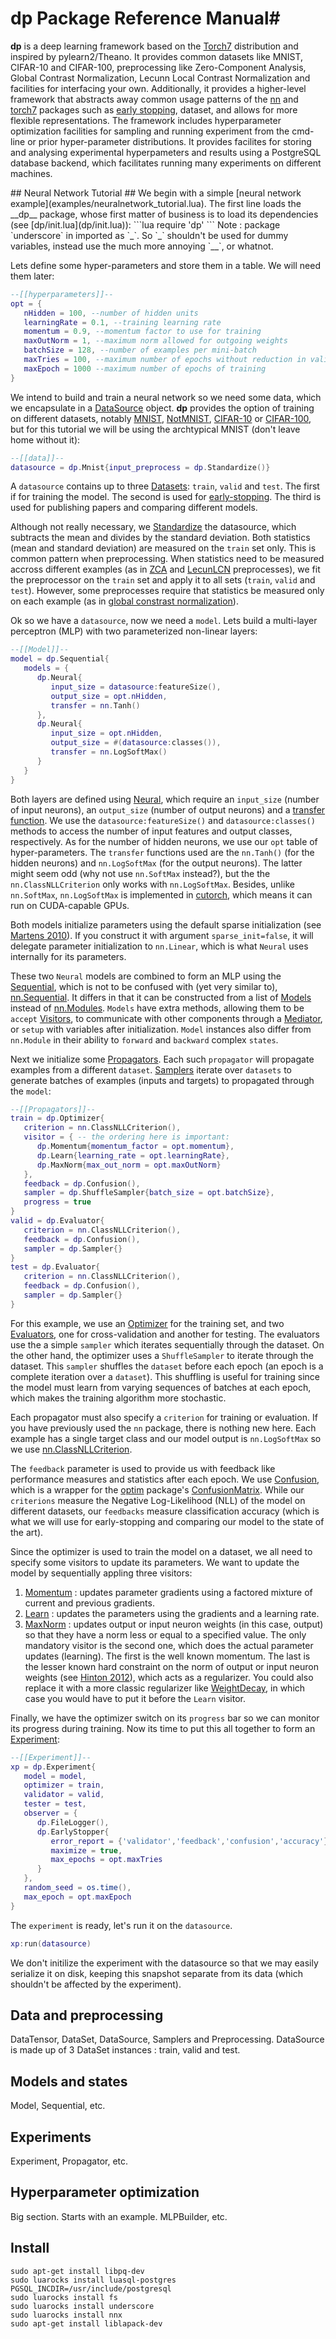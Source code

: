 # dp Package Reference Manual#

__dp__ is a deep learning framework based on the [Torch7](http://torch.ch) distribution and 
inspired by pylearn2/Theano. It provides common datasets like MNIST, CIFAR-10 and CIFAR-100, 
preprocessing like Zero-Component Analysis, Global Contrast Normalization, Lecunn Local Contrast Normalization  and 
facilities for interfacing your own. Additionally, it provides a higher-level framework that 
abstracts away common usage patterns of the [nn](https://github.com/torch/nn/blob/master/README.md) 
and [torch7](https://github.com/torch/torch7/blob/master/README.md) packages such as [early stopping](http://en.wikipedia.org/wiki/Early_stopping), dataset, and allows for more
flexible representations. The framework includes hyperparameter optimization facilities for 
sampling and running experiment from the cmd-line or prior hyper-parameter distributions.
It provides facilites for storing and analysing experimental hyperpameters and results using
a PostgreSQL database backend, which facilitates running many experiments on different machines. 

<a name="NeuralNetworkTutorial"/>
## Neural Network Tutorial ##
We begin with a simple [neural network example](examples/neuralnetwork_tutorial.lua). The first line loads 
the __dp__ package, whose first matter of business is to load its dependencies (see [dp/init.lua](dp/init.lua)):
```lua
require 'dp'
```
Note : package `underscore` in imported as `_`. So `_` shouldn't be used for dummy variables, instead 
use the much more annoying `__`, or whatnot. 

Lets define some hyper-parameters and store them in a table. We will need them later:
```lua
--[[hyperparameters]]--
opt = {
   nHidden = 100, --number of hidden units
   learningRate = 0.1, --training learning rate
   momentum = 0.9, --momentum factor to use for training
   maxOutNorm = 1, --maximum norm allowed for outgoing weights
   batchSize = 128, --number of examples per mini-batch
   maxTries = 100, --maximum number of epochs without reduction in validation error.
   maxEpoch = 1000 --maximum number of epochs of training
}
```
We intend to build and train a neural network so we need some data, 
which we encapsulate in a [DataSource](data/datasource.lua)
object. __dp__ provides the option of training on different datasets, 
notably [MNIST](data/mnist.lua), [NotMNIST](data/notmnist.lua), 
[CIFAR-10](data/cifar10) or [CIFAR-100](data/cifar100.lua), but for this
tutorial we will be using the archtypical MNIST (don't leave home without it):
```lua
--[[data]]--
datasource = dp.Mnist{input_preprocess = dp.Standardize()}
```
A `datasource` contains up to three [Datasets](data/dataset.lua): 
`train`, `valid` and `test`. The first if for training the model. 
The second is used for [early-stopping](observer/earlystopper.lua).
The third is used for publishing papers and comparing different models.
  
Although not really necessary, we [Standardize](preprocess/standardize.lua) 
the datasource, which subtracts the mean and divides 
by the standard deviation. Both statistics (mean and standard deviation) are 
measured on the `train` set only. This is common pattern when preprocessing. 
When statistics need to be measured accross different examples 
(as in [ZCA](preprocess/zca.lua) and [LecunLCN](preprocess/lecunlcn.lua) preprocesses), 
we fit the preprocessor on the `train` set and apply it to all sets (`train`, `valid` and `test`). 
However, some preprocesses require that statistics be measured
only on each example (as in [global constrast normalization](preprocess/gcn.lua)). 

Ok so we have a `datasource`, now we need a `model`. Lets build a 
multi-layer perceptron (MLP) with two parameterized non-linear layers:
```lua
--[[Model]]--
model = dp.Sequential{
   models = {
      dp.Neural{
         input_size = datasource:featureSize(), 
         output_size = opt.nHidden, 
         transfer = nn.Tanh()
      },
      dp.Neural{
         input_size = opt.nHidden, 
         output_size = #(datasource:classes()),
         transfer = nn.LogSoftMax()
      }
   }
}
```
Both layers are defined using [Neural](model/neural.lua), which require an `input_size` 
(number of input neurons), an `output_size` (number of output neurons) and a 
[transfer function](https://github.com/torch/nn/blob/master/README.md#nn.transfer.dok).
We use the `datasource:featureSize()` and `datasource:classes()` methods to access the
number of input features and output classes, respectively. As for the number of 
hidden neurons, we use our `opt` table of hyper-parameters. The `transfer` functions 
used are the `nn.Tanh()` (for the hidden neurons) and `nn.LogSoftMax` (for the output neurons).
The latter might seem odd (why not use `nn.SoftMax` instead?), but the the `nn.ClassNLLCriterion` 
only works with `nn.LogSoftMax`. Besides, unlike `nn.SoftMax`, `nn.LogSoftMax` is implemented in 
[cutorch](https://github.com/torch/cutorch), which means it can run on CUDA-capable GPUs.

Both models initialize parameters using the default sparse initialization 
(see [Martens 2010](http://machinelearning.wustl.edu/mlpapers/paper_files/icml2010_Martens10.pdf)). 
If you construct it with argument `sparse_init=false`, it will delegate parameter initialization to 
`nn.Linear`, which is what `Neural` uses internally for its parameters.

These two `Neural` models are combined to form an MLP using the [Sequential](model/sequential.lua), 
which is not to be confused with (yet very similar to), 
[nn.Sequential](https://github.com/torch/nn/blob/master/README.md#sequential). It differs in that
it can be constructed from a list of [Models](model/model.lua) instead of 
[nn.Modules](https://github.com/torch/nn/blob/master/README.md#nn.Modules). `Models` have extra 
methods, allowing them to be `accept` [Visitors](visitor/visitor.lua), to communicate with 
other components through a [Mediator](mediator.lua), or `setup` with variables after initialization.
`Model` instances also differ from `nn.Module` in their ability to `forward` and `backward` 
complex `states`.  

Next we initialize some [Propagators](propagator/propagator.lua). 
Each such `propagator` will propagate examples from a different `dataset`.
[Samplers](data/sampler.lua) iterate over `datasets` to 
generate batches of examples (inputs and targets) to propagated through 
the `model`:
```lua
--[[Propagators]]--
train = dp.Optimizer{
   criterion = nn.ClassNLLCriterion(),
   visitor = { -- the ordering here is important:
      dp.Momentum{momentum_factor = opt.momentum},
      dp.Learn{learning_rate = opt.learningRate},
      dp.MaxNorm{max_out_norm = opt.maxOutNorm}
   },
   feedback = dp.Confusion(),
   sampler = dp.ShuffleSampler{batch_size = opt.batchSize},
   progress = true
}
valid = dp.Evaluator{
   criterion = nn.ClassNLLCriterion(),
   feedback = dp.Confusion(),  
   sampler = dp.Sampler{}
}
test = dp.Evaluator{
   criterion = nn.ClassNLLCriterion(),
   feedback = dp.Confusion(),
   sampler = dp.Sampler{}
}
```
For this example, we use an [Optimizer](propagator/optimizer.lua) for the training set,
and two [Evaluators](propagator/evaluator.lua), one for cross-validation 
and another for testing. The evaluators use the a simple `sampler` which 
iterates sequentially through the dataset. On the other hand, the optimizer 
uses a `ShuffleSampler` to iterate through the dataset. This `sampler` 
shuffles the `dataset` before each epoch (an epoch is a complete iteration 
over a `dataset`). This shuffling is useful for training since the model 
must learn from varying sequences of batches at each epoch, which makes the
training algorithm more stochastic.

Each propagator must also specify a `criterion` for training or evaluation.
If you have previously used the `nn` package, there is nothing new here. 
Each example has a single target class and our model output is `nn.LogSoftMax` so 
we use [nn.ClassNLLCriterion](https://github.com/torch/nn/blob/master/README.md#nn.ClassNLLCriterion).

The `feedback` parameter is used to provide us with feedback like performance measures and
statistics after each epoch. We use [Confusion](feedback/confusion.lua), which is a wrapper 
for the [optim](https://github.com/torch/optim/blob/master/README.md) package's 
[ConfusionMatrix](https://github.com/torch/optim/blob/master/ConfusionMatrix.lua).
While our `criterions` measure the Negative Log-Likelihood (NLL) of the model 
on different datasets, our `feedbacks` measure classification accuracy (which is what 
we will use for early-stopping and comparing our model to the state of the art).

Since the optimizer is used to train the model on a dataset, we all need to specify some 
visitors to update its parameters. We want to update the model by sequentially appling 
three visitors: 
 1. [Momentum](visitor/momentum.lua) : updates parameter gradients using a factored mixture of current and previous gradients.
 2. [Learn](visitor/learn.lua) : updates the parameters using the gradients and a learning rate.
 3. [MaxNorm](visitor/maxnorm.lua) : updates output or input neuron weights (in this case, output) so that they have a norm less or equal to a specified value.
The only mandatory visitor is the second one, which does the actual parameter updates (learning). The first is the well known 
momentum. The last is the lesser known hard constraint on the norm of output or input neuron weights 
(see [Hinton 2012](http://arxiv.org/pdf/1207.0580v1.pdf)), which acts as a regularizer. You could also
replace it with a more classic regularizer like [WeightDecay](visitor/weightdecay.lua), in which case you 
would have to put it before the `Learn` visitor.

Finally, we have the optimizer switch on its `progress` bar so we 
can monitor its progress during training. Now its time to put this all together
to form an [Experiment](propagator/experiment.lua):
```lua
--[[Experiment]]--
xp = dp.Experiment{
   model = model,
   optimizer = train,
   validator = valid,
   tester = test,
   observer = {
      dp.FileLogger(),
      dp.EarlyStopper{
         error_report = {'validator','feedback','confusion','accuracy'},
         maximize = true,
         max_epochs = opt.maxTries
      }
   },
   random_seed = os.time(),
   max_epoch = opt.maxEpoch
}
```
The `experiment` is ready, let's run it on the `datasource`.
```lua
xp:run(datasource)
```
We don't initilize the experiment with the datasource so that we may easily 
serialize it on disk, keeping this snapshot separate from its data (which shouldn't 
be affected by the experiment).

## Data and preprocessing ##
DataTensor, DataSet, DataSource, Samplers and Preprocessing.
DataSource is made up of 3 DataSet instances : train, valid and test.

## Models and states ##
Model, Sequential, etc.

## Experiments ##
Experiment, Propagator, etc.

## Hyperparameter optimization ##
Big section. Starts with an example. MLPBuilder, etc. 

## Install ##
```shell
sudo apt-get install libpq-dev
sudo luarocks install luasql-postgres PGSQL_INCDIR=/usr/include/postgresql
sudo luarocks install fs
sudo luarocks install underscore
sudo luarocks install nnx
sudo apt-get install liblapack-dev
```